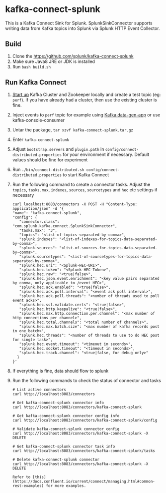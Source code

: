 # kafka-connect-splunk
This is a Kafka Connect Sink for Splunk.
SplunkSinkConnector supports writing data from Kafka topics into Splunk via Splunk HTTP Event Collector.


## Build
1. Clone the https://github.com/splunk/kafka-connect-splunk
2. Make sure Java8 JRE or JDK is installed
3. Run `bash build.sh`


## Run Kafka Connect
1. [Start up](https://kafka.apache.org/quickstart) Kafka Cluster and Zookeeper locally and create a test topic (eg: `perf`). If you have already had a cluster, then use the existing cluster is fine.
2. Inject events to `perf` topic for example using [Kafka data-gen-app](https://github.com/dtregonning/kafka-data-gen) or use kafka-console-consumer
3. Untar the package, `tar xzvf kafka-connect-splunk.tar.gz`
4. Enter `kafka-connect-splunk`
5. Adjust `bootstrap.servers` and `plugin.path` in `config/connect-distributed.properties` for your environment if necessary. Default values should be fine for experiment
6. Run `./bin/connect-distributed.sh config/connect-distributed.properties` to start Kafka Connect
7. Run the following command to create a connector tasks. Adjust the `topics`, `tasks.max`, `indexes`, `sources`, `sourcetypes` and `hec` etc settings if necessary

    ```
    curl localhost:8083/connectors -X POST -H "Content-Type: application/json" -d '{
    "name": "kafka-connect-splunk",
    "config": {
       "connector.class": "com.splunk.kafka.connect.SplunkSinkConnector",
       "tasks.max": "3",
       "topics": "<list-of-topics-separated-by-comma>",
       "splunk.indexes": "<list-of-indexes-for-topics-data-separated-by-comma>",
       "splunk.sources": "<list-of-sources-for-topics-data-separated-by-comma>",
       "splunk.sourcetypes": "<list-of-sourcetypes-for-topics-data-separated-by-comma>",
       "splunk.hec.uri": "<Splunk-HEC-URI>",
       "splunk.hec.token": "<Splunk-HEC-Token>",
       "splunk.hec.raw": "<true|false>",
       "splunk.hec.json.event.enrichment": "<key value pairs separated by comma, only applicable to /event HEC>",
       "splunk.hec.ack.enabled": "<true|false>",
       "splunk.hec.ack.poll.interval": "<event ack poll interval>",
       "splunk.hec.ack.poll.threads": "<number of threads used to poll event acks>",
       "splunk.hec.ssl.validate.certs": "<true|false>",
       "splunk.hec.http.keepalive": "<true|false>",
       "splunk.hec.max.http.connection.per.channel": "<max number of http connections per channel>",
       "splunk.hec.total.channels": "<total number of channels>",
       "splunk.hec.max.batch.size": "<max number of kafka records post in one batch>",
       "splunk.hec.threads": "<number of threads to use to do HEC post for single task>",
       "splunk.hec.event.timeout": "<timeout in seconds>",
       "splunk.hec.socket.timeout": "<timeout in seconds>",
       "splunk.hec.track.channel": "<true|false, for debug only>"
      }
    }'

    ```
8. If everything is fine, data should flow to splunk
9. Run the following commands to check the status of connector and tasks

    ```
    # List active connectors
    curl http://localhost:8083/connectors

    # Get kafka-connect-splunk connector info
    curl http://localhost:8083/connectors/kafka-connect-splunk

    # Get kafka-connect-splunk connector config info
    curl http://localhost:8083/connectors/kafka-connect-splunk/config

    # Validate kafka-connect-splunk connector config
    curl http://localhost:8083/connectors/kafka-connect-splunk -X DELETE

    # Get kafka-connect-splunk connector task info
    curl http://localhost:8083/connectors/kafka-connect-splunk/tasks

    # Delete kafka-connect-splunk connector
    curl http://localhost:8083/connectors/kafka-connect-splunk -X DELETE

    Refer to [this](https://docs.confluent.io/current/connect/managing.html#common-rest-examples) for more examples.
    ```

